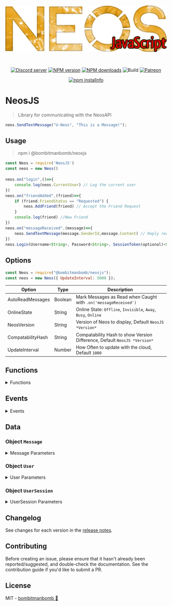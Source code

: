 <div align="center">
  <br />
  <p>
    <a href="https://github.com/PolyLogiX-Studio/Neos.js"><img src="https://github.com/PolyLogiX-Studio/Neos.js/blob/master/.github/Logo.png?raw=true" width="546" alt="Neos.js" /></a>
  </p>
  <br />
  <p>
    <a href="https://discord.gg/bRCvFy9"><img src="https://discordapp.com/api/guilds/571612136036499466/embed.png" alt="Discord server" /></a>
    <a href="https://www.npmjs.com/package/@bombitmanbomb/neosjs"><img src="https://img.shields.io/npm/v/@bombitmanbomb/neosjs.svg?maxAge=3600" alt="NPM version" /></a>
    <a href="https://www.npmjs.com/package/@bombitmanbomb/neosjs"><img src="https://img.shields.io/npm/dt/@bombitmanbomb/neosjs.svg?maxAge=3600" alt="NPM downloads" /></a>
    <img alt="Build" src="https://travis-ci.org/PolyLogiX-Studio/Neos.js.svg?branch=master">
    <a href="https://www.patreon.com/PolyLogiX_VR"><img src="https://img.shields.io/badge/donate-patreon-F96854.svg" alt="Patreon" /></a>
  </p>
  <p>
    <a href="https://nodei.co/npm/@bombitmanbomb/neosjs"><img src="https://nodei.co/npm/@bombitmanbomb/neosjs.png?downloads=true&stars=true" alt="npm installnfo" /></a>
  </p>
</div>

# NeosJS

> Library for communicating with the NeosAPI

```js
neos.SendTextMessage("U-Neos", "This is a Message!");
```

## Usage

> npm i @bombitmanbomb/neosjs

```js
const Neos = require('NeosJS')
const neos = new Neos()

neos.on("login",()=>{
    console.log(neos.CurrentUser) // Log the current user
})
neos.on("friendAdded",(friend)=>{
    if (friend.FriendStatus == "Requested") {
        neos.AddFriend(friend) // Accept the Friend Request
    }
    console.log(friend) //New Friend
})
neos.on("messageReceived",(message)=>{
    neos.SendTextMessage(message.SenderId,message.Content) // Reply recieved message back
})
neos.Login(Username<String>, Password<String>, SessionToken(optional)<String>, MachineID<String>, RememberMe<Boolean>)

```

## Options

```js
const Neos = require("@bombitmanbomb/neosjs");
const neos = new Neos({ UpdateInterval: 5000 });
```

| Option            | Type    | Description                                                               |
| ----------------- | ------- | ------------------------------------------------------------------------- |
| AutoReadMessages  | Boolean | Mark Messages as Read when Caught with `.on('messageReceived')`           |
| OnlineState       | String  | Online State: `Offline`, `Invisible`, `Away`, `Busy`, `Online`            |
| NeosVersion       | String  | Version of Neos to display, Default `NeosJS *Version*`                    |
| CompatabilityHash | String  | Compatability Hash to show Version Difference, Default `NeosJS *Version*` |
| UpdateInterval    | Number  | How Often to update with the cloud, Default `1000`                        |

## Functions

<details>

<summary>Functions</summary>

### `Neos.Login`

<!-- YAML
added: v1.1.1
-->

Credential must be a <Username, Email, User-Id>

If there is a session token you must set password to `undefined`

SecretMachineId must be Unique to your system, If there is a session logged in with the same machineId, the older one will be logged out. If this is left `undefined` it will log out All other sessions.

if Recovery Token is NOT `undefined`, and Matched the token on the server, the value set to `password` will become the new account password.

```js
neos.Login("Credential","Password","[SessionToken]","SecretMachineId",[RememberMe]<Boolean>,"[RecoveryToken]").then((session)=>{
    //UserSession
})
```

### `Neos.Logout`

<!-- YAML
added: v1.1.1
-->

Log out the local user. This will Invalidate the `SessionToken`

```js
neos.Logout(true);
```

### `Neos.SendTextMessage`

<!-- YAML
added: v1.1.1
-->

Send a `Message`, As of 1.1.2 a UserId must be supplied

```js
neos.SendTextMessage("U-UserId", "Hey this is a message");
```

### `Neos.GetStatus`

<!-- YAML
added: v1.1.1
-->

Get a `UserStatus`

```js
neos.GetStatus("U-Neos").then(status => {
  //User Status
});
```

### `Neos.GetMessageHistory`

<!-- YAML
added: v1.1.1
-->

Send a `Message`, As of 1.1.2 a UserId must be supplied

```js
neos.SendTextMessage("U-UserId", "Hey this is a message");
```

</details>

## Events

<details>

<summary>Events</summary>

### Event: `'login'`

<!-- YAML
added: v0.0.1
-->
<details>

<summary>login</summary>

The `neos` instance will emit a `'login'` event when a new user is assigned via `neos.Login()

```js
neos.on("login", () => {
  console.log(neos.CurrentUser); // Log the current user
});
```

</details>

### Event: `'logout'`

<!-- YAML
added: v0.0.1
-->

<details>

<summary>logout</summary>

The `neos` instance will emit a `'logout'` event **Before** a new user is assigned via `neos.Login()` and on `neos.Logout()`

```js
neos.on("logout", () => {
  console.log("User Logged Out");
});
```

</details>

### Event: `'sessionUpdated'`

<!-- YAML
added: v0.0.1
-->

<details>

<summary>sessionUpdated</summary>

The `neos` instance will emit a `'sessionUpdated'` event when the user session updates, This includes the Session Token to log in
up to 7 days without the password

```js
neos.on("sessionUpdated", session => {
  console.log(session.SessionToken); // Log the current user Token
});
```

</details>

### Event: `'sessionChanged'`

<!-- YAML
added: v0.0.1
-->

<details>

<summary>sessionChanged</summary>

The `neos` instance will emit a `'sessionChanged'` event when the user session changes

```js
neos.on("sessionChanged", session => {
  console.log(session.SessionToken); // Log the current user token
});
```

</details>

### Event: `'membershipsUpdated'`

<!-- YAML
added: v0.0.1
-->

<details>

<summary>groupUpdated</summary>

The `neos` instance will emit a `'groupUpdated'` event when a group state updates

```js
neos.on("membershipsUpdated", membership => {});
```

</details>

### Event: `'groupUpdated'`

<!-- YAML
added: v0.0.1
-->

<details>

<summary>groupUpdated</summary>

The `neos` instance will emit a `'groupUpdated'` event

```js
neos.on("groupUpdated", group => {});
```

</details>

### Event: `'groupMemberUpdated'`

<!-- YAML
added: v0.0.1
-->

<details>

<summary>groupMemberUpdated</summary>

The `neos` instance will emit a `'groupMemberUpdated'` event

```js
neos.on("groupMemberUpdated", group => {
  console.log(neos.CurrentUser); // Log the current user
});
```

</details>

### Event: `'messageReceived'`

<!-- YAML
added: v0.0.1
-->

<details>
<summary>messageReceived</summary>

The `neos` instance will emit a `'messageReceived'` event when a new message is recieved

```js
neos.on("messageReceived", message => {
  if (message.Content.toLowerCase() == "ping")
    neos.SendTextMessage(message.SenderId, "Pong");
});
```

</details>

### Event: `'messageCountChanged'`

<!-- YAML
added: v0.0.1
-->

<details>

<summary>messageCountChanged</summary>

The `neos` instance will emit a `'messageCountChanged'` event

```js
neos.on("messageCountChanged", count => {
  console.log(count); // # of messages
});
```

</details>

### Event: `'friendAdded'`

<!-- YAML
added: v0.0.1
-->

<details>

<summary>friendAdded</summary>

The `neos` instance will emit a `'friendAdded'` event when a friend request is sent or recieved

```js
neos.on("friendAdded", friend => {
  console.log(friend);
});
```

</details>

### Event: `'friendUpdated'`

<!-- YAML
added: v0.0.1
-->

<details>

<summary>friendUpdated</summary>

The `neos` instance will emit a `'friendUpdated'` event when a friend request is accepted or a status is changed

```js
neos.on("friendUpdated", friend => {
  console.log(friend);
});
```

</details>

### Event: `'friendRemoved'`

<!-- YAML
added: v0.0.1
-->

<details>

<summary>friendRemoved</summary>

The `neos` instance will emit a `'friendRemoved'` event

```js
neos.on("friendRemoved", friend => {});
```

</details>

### Event: `'friendRequestCountChanged'`

<!-- YAML
added: v0.0.1
-->

<details>

<summary>friendRequestCountChanged</summary>

The `neos` instance will emit a `'friendRequestCountChanged'` event

```js
neos.on("friendRequestCountChanged", count => {
  console.log(count);
});
```

</details>

### Event: `'friendsChanged'`

<!-- YAML
added: v0.0.1
-->

<details>

<summary>friendsChanged</summary>

The `neos` instance will emit a `'friendsChanged'` event

```js
neos.on("friendsChanged", () => {});
```

</details>

### Event: `'userUpdated'`

<!-- YAML
added: v0.0.1
-->

<details>

<summary>userUpdated</summary>

The `neos` instance will emit a `'userUpdated'` event

```js
neos.on("userUpdated", user => {
  console.log(user);
});
```

</details>

</details>

## Data

### Object `Message`

<details>

<summary>Message Parameters</summary>

| Parameter          | Type                  | Description               |
| ------------------ | --------------------- | ------------------------- |
| **Id**             | String                | Message NeosID            |
| **OwnerId**        | String                | Record Owner NeosID       |
| **RecipientId**    | String                | Recipient NeosID          |
| **SenderId**       | String                | Sender NeosID             |
| **MessageType**    | String                | `MessageType`             |
| **Content**        | String \| JSON        | Contents of the Message   |
| **SendTime**       | DateTime              | Time the message was Sent |
| **LastUpdateTime** | DateTime              | Last Fetch                |
| **ReadTime**       | DateTime \| undefined | Time message was Read     |

</details>

### Object `User`

<details>
<summary>User Parameters</summary>

| Parameter                  | Type                  | Description                         |
| -------------------------- | --------------------- | ----------------------------------- |
| **Id**                     | String                | Message NeosID                      |
| **Username**               | String                | Record Owner NeosID                 |
| **`Email*`**               | String                | Recipient NeosID                    |
| **RegistrationDate**       | DateTime              | Sender NeosID                       |
| **QuotaBytes**             | Number                | Total Cloud Space                   |
| **UsedBytes**              | Number                | Used Cloud Space                    |
| **IsVerified**             | Boolean               | Time the message was Sent           |
| **AccountBanExpiration**   | DateTime              | Last Fetch                          |
| **PublicBanExpiration**    | DateTime              | Time message was Read               |
| **SpectatorBanExpiration** | DateTime              | Time message was Read               |
| **MuteBanExpiration**      | DateTime              | Time message was Read               |
| **`Password**`**           | String                | Time message was Read               |
| **RecoveryCode**           | String                | Time message was Read               |
| **Tags**                   | DateTime \| undefined | Time message was Read               |
| **PatreonData**            | `UserPatreonData`     | Patreon Info; see `UserPatreonData` |
| **Credits**                | Object                | Credits                             |
| **ReferralId**             | String                | Referal Id                          |
| **ReferrerUserId**         | String                | Referrer                            |
| **Profile**                | `UserProfile`         | Profile Data                        |

- \*Requires Authoriation, Private
- \*\*Can't be fetched.

</details>

### Object `UserSession`

<details>
<summary>UserSession Parameters</summary>

| Parameter           | Type     | Description                  |
| ------------------- | -------- | ---------------------------- |
| **UserId**          | String   | NeosID                       |
| **SessionToken**    | String   | Session Token                |
| **SessionCreated**  | DateTime | When the session was created |
| **SessionExpire**   | DateTime | When the token Expires       |
| **SecretMachineId** | String   | Local Machine ID             |
| **RememberMe**      | Boolean  | Allow Token 7 days           |
| **`get` IsExpired** | Boolean  | Is the token Expired         |

</details>

## Changelog

See changes for each version in the [release notes](https://github.com/PolyLogiX-Studio/Neos.js/releases).

## Contributing

Before creating an issue, please ensure that it hasn't already been reported/suggested, and double-check the documentation. See the contribution guide if you'd like to submit a PR.

## License

MIT - [bombitmanbomb :cactus:](https://github.com/bombitmanbomb)
